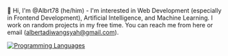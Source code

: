 👋 Hi, I'm @Albrt78 (he/him) - I'm interested in Web Development (especially in Frontend Development),  Artificial Intelligence, and Machine Learning. I work on random projects in my free time. You can reach me from here or email (albertadiwangsyah@gmail.com).



[![Programming Languages](https://skillicons.dev/icons?i=js,html,css,bootstrap)](https://skillicons.dev)
<!---
Albrt78/Albrt78 is a ✨ special ✨ repository because its `README.md` (this file) appears on your GitHub profile.
You can click the Preview link to take a look at your changes.
--->
